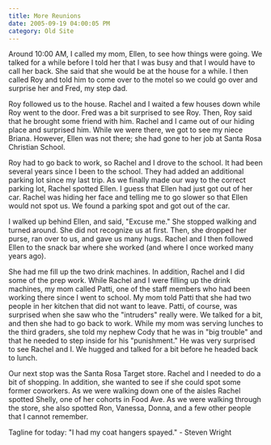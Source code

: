 ```yaml
---
title: More Reunions
date: 2005-09-19 04:00:05 PM
category: Old Site
---
```


Around 10:00 AM, I called my mom, Ellen, to see how things were going. We talked for a while before I told her that I was busy and that I would have to call her back. She said that she would be at the house for a while. I then called Roy and told him to come over to the motel so we could go over and surprise her and Fred, my step dad.

Roy followed us to the house. Rachel and I waited a few houses down while Roy went to the door. Fred was a bit surprised to see Roy. Then, Roy said that he brought some friend with him. Rachel and I came out of our hiding place and surprised him. While we were there, we got to see my niece Briana. However, Ellen was not there; she had gone to her job at Santa Rosa Christian School.

Roy had to go back to work, so Rachel and I drove to the school. It had been several years since I been to the school. They had added an additional parking lot since my last trip. As we finally made our way to the correct parking lot, Rachel spotted Ellen. I guess that Ellen had just got out of her car. Rachel was hiding her face and telling me to go slower so that Ellen would not spot us. We found a parking spot and got out of the car.

I walked up behind Ellen, and said, "Excuse me." She stopped walking and turned around. She did not recognize us at first. Then, she dropped her purse, ran over to us, and gave us many hugs. Rachel and I then followed Ellen to the snack bar where she worked (and where I once worked many years ago).

She had me fill up the two drink machines. In addition, Rachel and I did some of the prep work. While Rachel and I were filling up the drink machines, my mom called Patti, one of the staff members who had been working there since I went to school. My mom told Patti that she had two people in her kitchen that did not want to leave. Patti, of course, was surprised when she saw who the "intruders" really were. We talked for a bit, and then she had to go back to work. While my mom was serving lunches to the third graders, she told my nephew Cody that he was in "big trouble" and that he needed to step inside for his "punishment." He was very surprised to see Rachel and I. We hugged and talked for a bit before he headed back to lunch.

Our next stop was the Santa Rosa Target store. Rachel and I needed to do a bit of shopping. In addition, she wanted to see if she could spot some former coworkers. As we were walking down one of the aisles Rachel spotted Shelly, one of her cohorts in Food Ave. As we were walking through the store, she also spotted Ron, Vanessa, Donna, and a few other people that I cannot remember.

Tagline for today: "I had my coat hangers spayed." - Steven Wright
